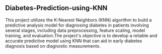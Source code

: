 ## Diabetes-Prediction-using-KNN

This project utilizes the K-Nearest Neighbors (KNN) algorithm to build a predictive analysis model for diagnosing diabetes in patients involving several stages, including data preprocessing, feature scaling, model training, and evaluation.The project's objective is to develop a reliable and accurate predictive model using KNN that can aid in early diabetes diagnosis based on diagnostic measurements. 
